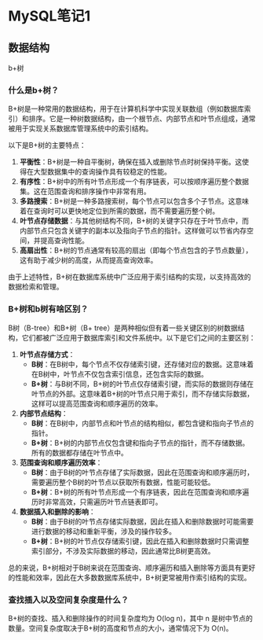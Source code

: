 # MySQL笔记1

## 数据结构

b+树

### 什么是b+树？

B+树是一种常用的数据结构，用于在计算机科学中实现关联数组（例如数据库索引）和排序。它是一种树数据结构，由一个根节点、内部节点和叶节点组成，通常被用于实现关系数据库管理系统中的索引结构。

以下是B+树的主要特点：

1. **平衡性**：B+树是一种自平衡树，确保在插入或删除节点时树保持平衡。这使得在大型数据集中的查询操作具有较稳定的性能。
2. **有序性**：B+树中的所有叶节点形成一个有序链表，可以按顺序遍历整个数据集。这在范围查询和排序操作中非常有用。
3. **多路搜索**：B+树是一种多路搜索树，每个节点可以包含多个子节点。这意味着在查询时可以更快地定位到所需的数据，而不需要遍历整个树。
4. **叶节点存储数据**：与其他树结构不同，B+树的关键字只存在于叶节点中，而内部节点只包含关键字的副本以及指向子节点的指针。这样做可以节省内存空间，并提高查询性能。
5. **高扇出性**：B+树的节点通常有较高的扇出（即每个节点包含的子节点数量），这有助于减少树的高度，从而提高查询效率。

由于上述特性，B+树在数据库系统中广泛应用于索引结构的实现，以支持高效的数据检索和管理。



### B+树和b树有啥区别？


B树（B-tree）和B+树（B+ tree）是两种相似但有着一些关键区别的树数据结构，它们都被广泛应用于数据库索引和文件系统中。以下是它们之间的主要区别：

1. **叶节点存储方式**：
   - **B树**：在B树中，每个节点不仅存储索引键，还存储对应的数据。这意味着在B树中，叶节点不仅包含索引信息，还包含实际的数据。
   - **B+树**：与B树不同，B+树的叶节点仅存储索引键，而实际的数据则存储在叶节点的外部。这意味着B+树的叶节点只用于索引，而不存储实际数据，这样可以提高范围查询和顺序遍历的效率。
2. **内部节点结构**：
   - **B树**：在B树中，内部节点和叶节点的结构相似，都包含键和指向子节点的指针。
   - **B+树**：B+树的内部节点仅包含键和指向子节点的指针，而不存储数据。所有的数据都存储在叶节点中。
3. **范围查询和顺序遍历效率**：
   - **B树**：由于B树的叶节点存储了实际数据，因此在范围查询和顺序遍历时，需要遍历整个B树的叶节点以获取所有数据，性能可能较低。
   - **B+树**：B+树的所有叶节点形成一个有序链表，因此在范围查询和顺序遍历时非常高效，只需遍历叶节点链表即可。
4. **数据插入和删除的影响**：
   - **B树**：由于B树的叶节点存储实际数据，因此在插入和删除数据时可能需要进行数据的移动和重新平衡，涉及的操作较多。
   - **B+树**：B+树的叶节点仅存储索引键，因此在插入和删除数据时只需调整索引部分，不涉及实际数据的移动，因此通常比B树更高效。

总的来说，B+树相对于B树来说在范围查询、顺序遍历和插入删除等方面具有更好的性能和效率，因此在大多数数据库系统中，B+树更常被用作索引结构的实现。





### 查找插入以及空间复杂度是什么？

B+树的查找、插入和删除操作的时间复杂度均为 O(log n)，其中 n 是树中节点的数量。空间复杂度取决于B+树的高度和节点的大小，通常情况下为 O(n)。

